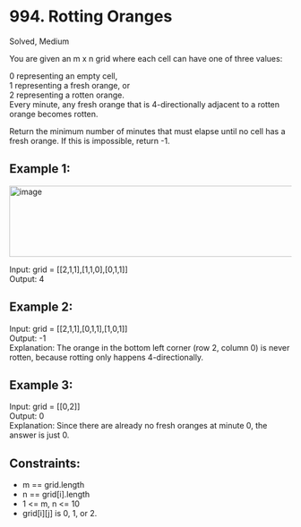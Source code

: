# 994. Rotting Oranges
Solved, Medium

You are given an m x n grid where each cell can have one of three values:  

0 representing an empty cell,  
1 representing a fresh orange, or  
2 representing a rotten orange.  
Every minute, any fresh orange that is 4-directionally adjacent to a rotten orange becomes rotten.  

Return the minimum number of minutes that must elapse until no cell has a fresh orange. If this is impossible, return -1.  

 

Example 1:
---
<img width="561" height="127" alt="image" src="https://github.com/user-attachments/assets/744d150a-3cb1-401f-8fa2-dd89ef1809bb" />


Input: grid = [[2,1,1],[1,1,0],[0,1,1]]   
Output: 4  

Example 2:
---
Input: grid = [[2,1,1],[0,1,1],[1,0,1]]  
Output: -1  
Explanation: The orange in the bottom left corner (row 2, column 0) is never rotten, because rotting only happens 4-directionally.  

Example 3:
---
Input: grid = [[0,2]]  
Output: 0  
Explanation: Since there are already no fresh oranges at minute 0, the answer is just 0.  
 

Constraints:
---
* m == grid.length
* n == grid[i].length
* 1 <= m, n <= 10
* grid[i][j] is 0, 1, or 2.
